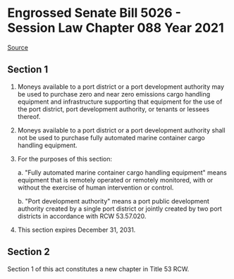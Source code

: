 # Engrossed Senate Bill 5026 - Session Law Chapter 088 Year 2021

[Source](http://lawfilesext.leg.wa.gov/biennium/2021-22/Pdf/Bills/Session%20Laws/Senate/5026.SL.pdf)
## Section 1
1. Moneys available to a port district or a port development authority may be used to purchase zero and near zero emissions cargo handling equipment and infrastructure supporting that equipment for the use of the port district, port development authority, or tenants or lessees thereof.

2. Moneys available to a port district or a port development authority shall not be used to purchase fully automated marine container cargo handling equipment.

3. For the purposes of this section:

    a. "Fully automated marine container cargo handling equipment" means equipment that is remotely operated or remotely monitored, with or without the exercise of human intervention or control.

    b. "Port development authority" means a port public development authority created by a single port district or jointly created by two port districts in accordance with RCW 53.57.020.

4. This section expires December 31, 2031.


## Section 2
Section 1 of this act constitutes a new chapter in Title 53 RCW.


